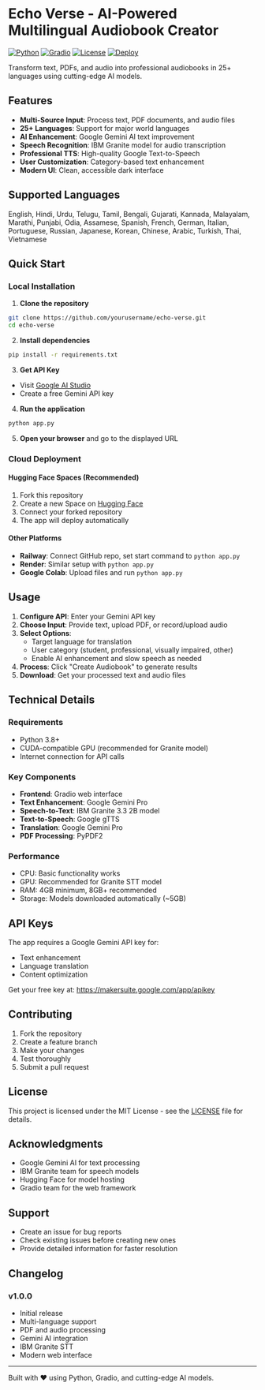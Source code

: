 # Echo Verse - AI-Powered Multilingual Audiobook Creator

[![Python](https://img.shields.io/badge/Python-3.8+-blue)](https://python.org/)
[![Gradio](https://img.shields.io/badge/Gradio-4.0+-green)](https://gradio.app/)
[![License](https://img.shields.io/badge/License-MIT-yellow.svg)](LICENSE)
[![Deploy](https://img.shields.io/badge/Deploy-Hugging%20Face-orange)](https://huggingface.co/spaces)

Transform text, PDFs, and audio into professional audiobooks in 25+ languages using cutting-edge AI models.

## Features

- **Multi-Source Input**: Process text, PDF documents, and audio files
- **25+ Languages**: Support for major world languages
- **AI Enhancement**: Google Gemini AI text improvement
- **Speech Recognition**: IBM Granite model for audio transcription
- **Professional TTS**: High-quality Google Text-to-Speech
- **User Customization**: Category-based text enhancement
- **Modern UI**: Clean, accessible dark interface

## Supported Languages

English, Hindi, Urdu, Telugu, Tamil, Bengali, Gujarati, Kannada, Malayalam, Marathi, Punjabi, Odia, Assamese, Spanish, French, German, Italian, Portuguese, Russian, Japanese, Korean, Chinese, Arabic, Turkish, Thai, Vietnamese

## Quick Start

### Local Installation

1. **Clone the repository**
```bash
git clone https://github.com/yourusername/echo-verse.git
cd echo-verse
```

2. **Install dependencies**
```bash
pip install -r requirements.txt
```

3. **Get API Key**
- Visit [Google AI Studio](https://makersuite.google.com/app/apikey)
- Create a free Gemini API key

4. **Run the application**
```bash
python app.py
```

5. **Open your browser** and go to the displayed URL

### Cloud Deployment

#### Hugging Face Spaces (Recommended)
1. Fork this repository
2. Create a new Space on [Hugging Face](https://huggingface.co/spaces)
3. Connect your forked repository
4. The app will deploy automatically

#### Other Platforms
- **Railway**: Connect GitHub repo, set start command to `python app.py`
- **Render**: Similar setup with `python app.py`
- **Google Colab**: Upload files and run `python app.py`

## Usage

1. **Configure API**: Enter your Gemini API key
2. **Choose Input**: Provide text, upload PDF, or record/upload audio
3. **Select Options**: 
   - Target language for translation
   - User category (student, professional, visually impaired, other)
   - Enable AI enhancement and slow speech as needed
4. **Process**: Click "Create Audiobook" to generate results
5. **Download**: Get your processed text and audio files

## Technical Details

### Requirements
- Python 3.8+
- CUDA-compatible GPU (recommended for Granite model)
- Internet connection for API calls

### Key Components
- **Frontend**: Gradio web interface
- **Text Enhancement**: Google Gemini Pro
- **Speech-to-Text**: IBM Granite 3.3 2B model
- **Text-to-Speech**: Google gTTS
- **Translation**: Google Gemini Pro
- **PDF Processing**: PyPDF2

### Performance
- CPU: Basic functionality works
- GPU: Recommended for Granite STT model
- RAM: 4GB minimum, 8GB+ recommended
- Storage: Models downloaded automatically (~5GB)

## API Keys

The app requires a Google Gemini API key for:
- Text enhancement
- Language translation
- Content optimization

Get your free key at: https://makersuite.google.com/app/apikey

## Contributing

1. Fork the repository
2. Create a feature branch
3. Make your changes
4. Test thoroughly
5. Submit a pull request

## License

This project is licensed under the MIT License - see the [LICENSE](LICENSE) file for details.

## Acknowledgments

- Google Gemini AI for text processing
- IBM Granite team for speech models
- Hugging Face for model hosting
- Gradio team for the web framework

## Support

- Create an issue for bug reports
- Check existing issues before creating new ones
- Provide detailed information for faster resolution

## Changelog

### v1.0.0
- Initial release
- Multi-language support
- PDF and audio processing
- Gemini AI integration
- IBM Granite STT
- Modern web interface

---

Built with ❤️ using Python, Gradio, and cutting-edge AI models.
